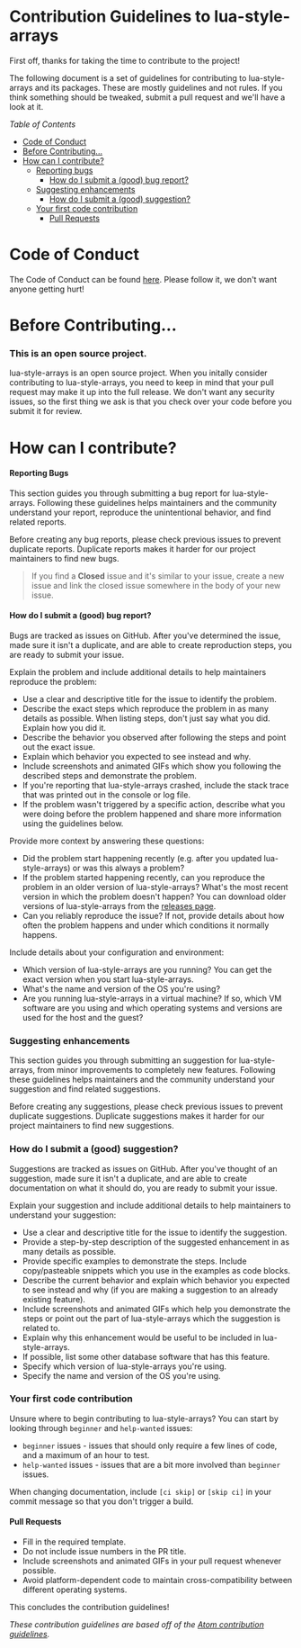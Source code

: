 # Contribution Guidelines to lua-style-arrays

First off, thanks for taking the time to contribute to the project!

The following document is a set of guidelines for contributing to lua-style-arrays and its packages. These are mostly guidelines and not rules. If you think something should be tweaked, submit a pull request and we'll have a look at it.

*Table of Contents*

* [Code of Conduct](#code-of-conduct)
* [Before Contributing...](#before-contributing)
* [How can I contribute?](#how-can-i-contribute)
    * [Reporting bugs](#reporting-bugs)
        * [How do I submit a (good) bug report?](#how-do-i-submit-a-good-bug-report)
    * [Suggesting enhancements](#suggesting-enhancments)
        * [How do I submit a (good) suggestion?](#how-do-i-submit-a-good-suggestion)
    * [Your first code contribution](#your-first-code-contribution)
        * [Pull Requests](#pull-requests)

# Code of Conduct
The Code of Conduct can be found [here](https://github.com/LewisTehMinerz/lua-style-arrays/blob/master/CODE_OF_CONDUCT.md). Please follow it, we don't want anyone getting hurt!

# Before Contributing...
### This is an open source project.
lua-style-arrays is an open source project. When you initally consider contributing to lua-style-arrays, you need to keep in mind that your pull request may make it up into the full release. We don't want any security issues, so the first thing we ask is that you check over your code before you submit it for review.

# How can I contribute?
#### Reporting Bugs
This section guides you through submitting a bug report for lua-style-arrays. Following these guidelines helps maintainers and the community understand your report, reproduce the unintentional behavior, and find related reports.

Before creating any bug reports, please check previous issues to prevent duplicate reports. Duplicate reports makes it harder for our project maintainers to find new bugs.

> If you find a **Closed** issue and it's similar to your issue, create a new issue and link the closed issue somewhere in the body of your new issue.

#### How do I submit a (good) bug report?
Bugs are tracked as issues on GitHub. After you've determined the issue, made sure it isn't a duplicate, and are able to create reproduction steps, you are ready to submit your issue.

Explain the problem and include additional details to help maintainers reproduce the problem:
* Use a clear and descriptive title for the issue to identify the problem.
* Describe the exact steps which reproduce the problem in as many details as possible. When listing steps, don't just say what you did. Explain how you did it.
* Describe the behavior you observed after following the steps and point out the exact issue.
* Explain which behavior you expected to see instead and why.
* Include screenshots and animated GIFs which show you following the described steps and demonstrate the problem.
* If you're reporting that lua-style-arrays crashed, include the stack trace that was printed out in the console or log file.
* If the problem wasn't triggered by a specific action, describe what you were doing before the problem happened and share more information using the guidelines below.

Provide more context by answering these questions:
* Did the problem start happening recently (e.g. after you updated lua-style-arrays) or was this always a problem?
* If the problem started happening recently, can you reproduce the problem in an older version of lua-style-arrays? What's the most recent version in which the problem doesn't happen? You can download older versions of lua-style-arrays from the [releases page](https://github.com/LewisTehMinerz/lua-style-arrays/releases).
* Can you reliably reproduce the issue? If not, provide details about how often the problem happens and under which conditions it normally happens.

Include details about your configuration and environment:
* Which version of lua-style-arrays are you running? You can get the exact version when you start lua-style-arrays.
* What's the name and version of the OS you're using?
* Are you running lua-style-arrays in a virtual machine? If so, which VM software are you using and which operating systems and versions are used for the host and the guest?

### Suggesting enhancements
This section guides you through submitting an suggestion for lua-style-arrays, from minor improvements to completely new features. Following these guidelines helps maintainers and the community understand your suggestion and find related suggestions.

Before creating any suggestions, please check previous issues to prevent duplicate suggestions. Duplicate suggestions makes it harder for our project maintainers to find new suggestions.

### How do I submit a (good) suggestion?
Suggestions are tracked as issues on GitHub. After you've thought of an suggestion, made sure it isn't a duplicate, and are able to create documentation on what it should do, you are ready to submit your issue.

Explain your suggestion and include additional details to help maintainers to understand your suggestion:
* Use a clear and descriptive title for the issue to identify the suggestion.
* Provide a step-by-step description of the suggested enhancement in as many details as possible.
* Provide specific examples to demonstrate the steps. Include copy/pasteable snippets which you use in the examples as code blocks.
* Describe the current behavior and explain which behavior you expected to see instead and why (if you are making a suggestion to an already existing feature).
* Include screenshots and animated GIFs which help you demonstrate the steps or point out the part of lua-style-arrays which the suggestion is related to.
* Explain why this enhancement would be useful to be included in lua-style-arrays.
* If possible, list some other database software that has this feature.
* Specify which version of lua-style-arrays you're using.
* Specify the name and version of the OS you're using.

### Your first code contribution
Unsure where to begin contributing to lua-style-arrays? You can start by looking through `beginner` and `help-wanted` issues:
* `beginner` issues - issues that should only require a few lines of code, and a maximum of an hour to test.
* `help-wanted` issues - issues that are a bit more involved than `beginner` issues.

When changing documentation, include `[ci skip]` or `[skip ci]` in your commit message so that you don't trigger a build.

#### Pull Requests
* Fill in the required template.
* Do not include issue numbers in the PR title.
* Include screenshots and animated GIFs in your pull request whenever possible.
* Avoid platform-dependent code to maintain cross-compatibility between different operating systems.


This concludes the contribution guidelines!

*These contribution guidelines are based off of the [Atom contribution guidelines](https://github.com/atom/atom/blob/master/CONTRIBUTING.md).*
